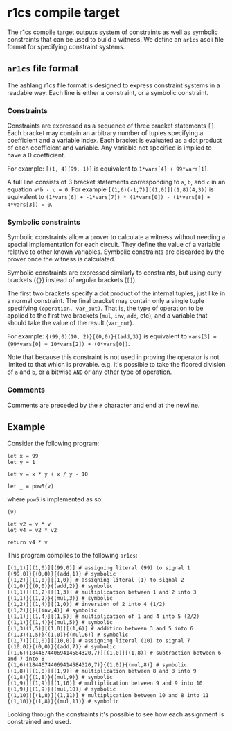 # r1cs compile target

The r1cs compile target outputs system of constraints as well as symbolic constraints that can be used to build a witness. We define an `ar1cs` ascii file format for specifying constraint systems.

## `ar1cs` file format

The ashlang r1cs file format is designed to express constraint systems in a readable way. Each line is either a constraint, or a symbolic constraint.

### Constraints

Constraints are expressed as a sequence of three bracket statements `[]`. Each bracket may contain an arbitrary number of tuples specifying a coefficient and a variable index. Each bracket is evaluated as a dot product of each coefficient and variable. Any variable not specified is implied to have a 0 coefficient.

For example: `[(1, 4)(99, 1)]` is equivalent to `1*vars[4] + 99*vars[1]`.

A full line consists of 3 bracket statements corresponding to `a`, `b`, and `c` in an equation `a*b - c = 0`. For example `[(1,6)(-1,7)][(1,0)][(1,8)(4,3)]` is equivalent to `(1*vars[6] + -1*vars[7]) * (1*vars[0]) - (1*vars[8] + 4*vars[3]) = 0`.

### Symbolic constraints

Symbolic constraints allow a prover to calculate a witness without needing a special implementation for each circuit. They define the value of a variable relative to other known variables. Symbolic constraints are discarded by the prover once the witness is calculated.

Symbolic constraints are expressed similarly to constraints, but using curly brackets (`{}`) instead of regular brackets (`[]`).

The first two brackets specify a dot product of the internal tuples, just like in a normal constraint. The final bracket may contain only a single tuple specifying `(operation, var_out)`. That is, the type of operation to be applied to the first two brackets (`mul`, `inv`, `add`, etc), and a variable that should take the value of the result (`var_out`).

For example: `{(99,0)(10, 2)}{(0,0)}{(add,3)}` is equivalent to `vars[3] = (99*vars[0] + 10*vars[2]) + (0*vars[0])`.

Note that because this constraint is not used in proving the operator is not limited to that which is provable. e.g. it's possible to take the floored division of `a` and `b`, or a bitwise `AND` or any other type of operation.

### Comments

Comments are preceded by the `#` character and end at the newline.

## Example

Consider the following program:

```
let x = 99
let y = 1

let v = x * y + x / y - 10

let _ = pow5(v)
```

where `pow5` is implemented as so:
```
(v)

let v2 = v * v
let v4 = v2 * v2

return v4 * v
```

This program compiles to the following `ar1cs`:

```
[(1,1)][(1,0)][(99,0)] # assigning literal (99) to signal 1
{(99,0)}{(0,0)}{(add,1)} # symbolic
[(1,2)][(1,0)][(1,0)] # assigning literal (1) to signal 2
{(1,0)}{(0,0)}{(add,2)} # symbolic
[(1,1)][(1,2)][(1,3)] # multiplication between 1 and 2 into 3
{(1,1)}{(1,2)}{(mul,3)} # symbolic
[(1,2)][(1,4)][(1,0)] # inversion of 2 into 4 (1/2)
{(1,2)}{}{(inv,4)} # symbolic
[(1,1)][(1,4)][(1,5)] # multiplication of 1 and 4 into 5 (2/2)
{(1,1)}{(1,4)}{(mul,5)} # symbolic
[(1,3)(1,5)][(1,0)][(1,6)] # addition between 3 and 5 into 6
{(1,3)(1,5)}{(1,0)}{(mul,6)} # symbolic
[(1,7)][(1,0)][(10,0)] # assigning literal (10) to signal 7
{(10,0)}{(0,0)}{(add,7)} # symbolic
[(1,6)(18446744069414584320,7)][(1,0)][(1,8)] # subtraction between 6 and 7 into 8
{(1,6)(18446744069414584320,7)}{(1,0)}{(mul,8)} # symbolic
[(1,8)][(1,8)][(1,9)] # multiplication between 8 and 8 into 9
{(1,8)}{(1,8)}{(mul,9)} # symbolic
[(1,9)][(1,9)][(1,10)] # multiplication between 9 and 9 into 10
{(1,9)}{(1,9)}{(mul,10)} # symbolic
[(1,10)][(1,8)][(1,11)] # multiplication between 10 and 8 into 11
{(1,10)}{(1,8)}{(mul,11)} # symbolic
```

Looking through the constraints it's possible to see how each assignment is constrained and used.
